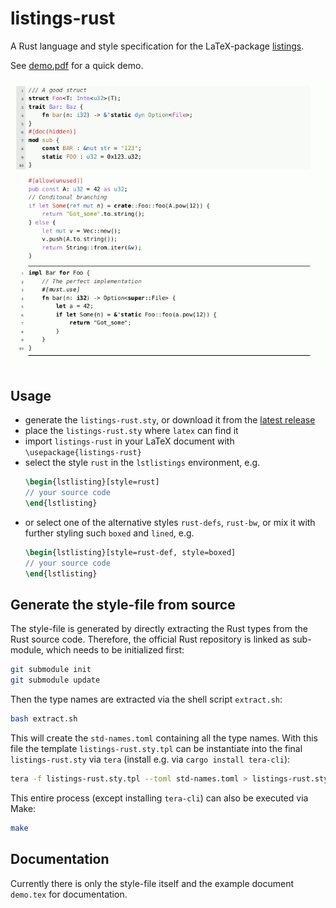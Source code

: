 # listings-rust

A Rust language and style specification for the LaTeX-package [listings](https://ctan.org/pkg/listings).

See [demo.pdf](https://github.com/Cryptjar/listings-rust/releases/latest/download/demo.pdf) for a quick demo.

![preview](etc/demo-image.gif)


## Usage

* generate the `listings-rust.sty`, or download it from the [latest release](https://github.com/Cryptjar/listings-rust/releases/latest/download/listings-rust.sty)
* place the `listings-rust.sty` where `latex` can find it
* import `listings-rust` in your LaTeX document with `\usepackage{listings-rust}`
* select the style `rust` in the `lstlistings` environment, e.g.
  ```latex
  \begin{lstlisting}[style=rust]
  // your source code
  \end{lstlisting}
  ```
* or select one of the alternative styles `rust-defs`, `rust-bw`, or mix it with further styling such `boxed` and `lined`, e.g.
  ```latex
  \begin{lstlisting}[style=rust-def, style=boxed]
  // your source code
  \end{lstlisting}
  ```


## Generate the style-file from source

The style-file is generated by directly extracting the Rust types from the Rust source code. Therefore, the official Rust repository is linked as sub-module, which needs to be initialized first:

```sh
git submodule init
git submodule update
```

Then the type names are extracted via the shell script `extract.sh`:

```sh
bash extract.sh
```

This will create the `std-names.toml` containing all the type names. With this file the template `listings-rust.sty.tpl` can be instantiate into the final `listings-rust.sty` via `tera` (install e.g. via `cargo install tera-cli`):

```sh
tera -f listings-rust.sty.tpl --toml std-names.toml > listings-rust.sty
```

This entire process (except installing `tera-cli`) can also be executed via Make:

```sh
make
```


## Documentation

Currently there is only the style-file itself and the example document `demo.tex` for documentation.


